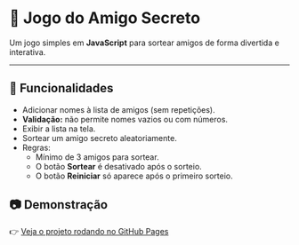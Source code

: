 # 🎁 Jogo do Amigo Secreto

Um jogo simples em **JavaScript** para sortear amigos de forma divertida e interativa.

---

## 🚀 Funcionalidades

- Adicionar nomes à lista de amigos (sem repetições).  
- **Validação:** não permite nomes vazios ou com números.  
- Exibir a lista na tela.  
- Sortear um amigo secreto aleatoriamente.  
- Regras:  
  - Mínimo de 3 amigos para sortear.  
  - O botão **Sortear** é desativado após o sorteio.  
  - O botão **Reiniciar** só aparece após o primeiro sorteio.  

## 📷 Demonstração

👉 [Veja o projeto rodando no GitHub Pages](https://jessica-almeida.github.io/challenge-amigo-secreto/)

